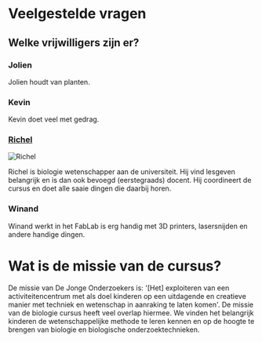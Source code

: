 # Veelgestelde vragen

## Welke vrijwilligers zijn er?

### Jolien

Jolien houdt van planten.

### Kevin

Kevin doet veel met gedrag.

### [Richel](https://github.com/richelbilderbeek)

![Richel](Images/Richel.png)

Richel is biologie wetenschapper aan de universiteit. Hij vind lesgeven belangrijk en is dan ook bevoegd (eerstegraads) docent.
Hij coordineert de cursus en doet alle saaie dingen die daarbij horen.

### Winand

Winand werkt in het FabLab is erg handig met 3D printers, lasersnijden en andere handige dingen.

# Wat is de missie van de cursus?

De missie van De Jonge Onderzoekers is: '[Het] exploiteren van een activiteitencentrum met als doel kinderen op een uitdagende en creatieve manier met techniek en wetenschap in aanraking te laten komen'. De missie van de biologie cursus heeft veel overlap hiermee. We vinden het belangrijk kinderen de wetenschappelijke methode te leren kennen en op de hoogte te brengen van biologie en biologische onderzoektechnieken.

